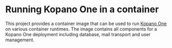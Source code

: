 # Running Kopano One in a container

This project provides a container image that can be used to run [Kopano One](https://kopano.com/products/groupware/one/) on various container runtimes. The image contains all components for a Kopano One deployment including database, mail transport and user management.
